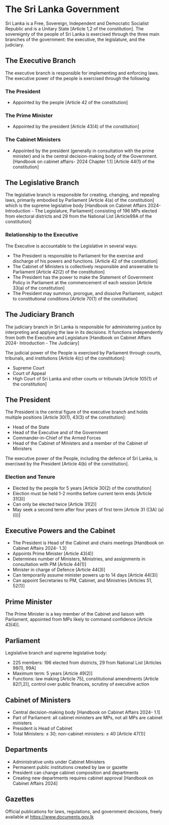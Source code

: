 # The Sri Lanka Government

Sri Lanka is a Free, Sovereign, Independent and Democratic Socialist Republic and is a Unitary State [Article 1,2 of the constitution]. The sovereignty of the people of Sri Lanka is exercised through the three main branches of the government: the executive, the legislature, and the judiciary.

## The Executive Branch

The executive branch is responsible for implementing and enforcing laws. The executive power of the people is exercised through the following:

### The President
- Appointed by the people [Article 42 of the constitution]

### The Prime Minister
- Appointed by the president [Article 43(4) of the constitution]

### The Cabinet Ministers
- Appointed by the president (generally in consultation with the prime minister) and is the central decision-making body of the Government. [Handbook on cabinet affairs- 2024 Chapter 1.1] [Article 44(1) of the constitution]

## The Legislative Branch

The legislative branch is responsible for creating, changing, and repealing laws, primarily embodied by Parliament [Article 4(a) of the constitution] which is the supreme legislative body [Handbook on Cabinet Affairs 2024- Introduction - The Legislature, Parliament] consisting of 196 MPs elected from electoral districts and 29 from the National List [Article99A of the constitution]

### Relationship to the Executive

The Executive is accountable to the Legislative in several ways:

- The President is responsible to Parliament for the exercise and discharge of his powers and functions. [Article 42 of the constitution]
- The Cabinet of Ministers is collectively responsible and answerable to Parliament [Article 42(2) of the constitution]
- The President has the power to make the Statement of Government Policy in Parliament at the commencement of each session [Article 33(a) of the constitution]
- The President may summon, prorogue, and dissolve Parliament, subject to constitutional conditions [Article 70(1) of the constitution]

## The Judiciary Branch

The judiciary branch in Sri Lanka is responsible for administering justice by interpreting and applying the law in its decisions. It functions independently from both the Executive and Legislature [Handbook on Cabinet Affairs 2024- Introduction - The Judiciary]

The judicial power of the People is exercised by Parliament through courts, tribunals, and institutions [Article 4(c) of the constitution]:

- Supreme Court
- Court of Appeal
- High Court of Sri Lanka and other courts or tribunals [Article 105(1) of the constitution]

## The President

The President is the central figure of the executive branch and holds multiple positions [Article 30(1), 43(3) of the constitution]:

- Head of the State
- Head of the Executive and of the Government
- Commander-in-Chief of the Armed Forces
- Head of the Cabinet of Ministers and a member of the Cabinet of Ministers

The executive power of the People, including the defence of Sri Lanka, is exercised by the President [Article 4(b) of the constitution].

### Election and Tenure

- Elected by the people for 5 years [Article 30(2) of the constitution]
- Election must be held 1-2 months before current term ends [Article 31(3)]
- Can only be elected twice [Article 31(2)]
- May seek a second term after four years of first term [Article 31 ((3A) (a) (i))]

## Executive Powers and the Cabinet

- The President is Head of the Cabinet and chairs meetings [Handbook on Cabinet Affairs 2024- 1.3]
- Appoints Prime Minister [Article 43(4)]
- Determines number of Ministers, Ministries, and assignments in consultation with PM [Article 44(1)]
- Minister in charge of Defence [Article 44(3)]
- Can temporarily assume minister powers up to 14 days [Article 44(3)]
- Can appoint Secretaries to PM, Cabinet, and Ministries [Articles 51, 52(1)]

## Prime Minister

The Prime Minister is a key member of the Cabinet and liaison with Parliament, appointed from MPs likely to command confidence [Article 43(4)].

## Parliament

Legislative branch and supreme legislative body:

- 225 members: 196 elected from districts, 29 from National List [Articles 98(1), 99A]
- Maximum term: 5 years [Article 49(2)]
- Functions: law making [Article 75], constitutional amendments [Article 82(1,2)], control over public finances, scrutiny of executive action

## Cabinet of Ministers

- Central decision-making body [Handbook on Cabinet Affairs 2024- 1.1]
- Part of Parliament: all cabinet ministers are MPs, not all MPs are cabinet ministers
- President is Head of Cabinet
- Total Ministers: ≤ 30; non-cabinet ministers: ≤ 40 [Article 47(1)]

## Departments

- Administrative units under Cabinet Ministers
- Permanent public institutions created by law or gazette
- President can change cabinet composition and departments
- Creating new departments requires cabinet approval [Handbook on Cabinet Affairs 2024]

## Gazettes

Official publications for laws, regulations, and government decisions, freely available at https://www.documents.gov.lk
